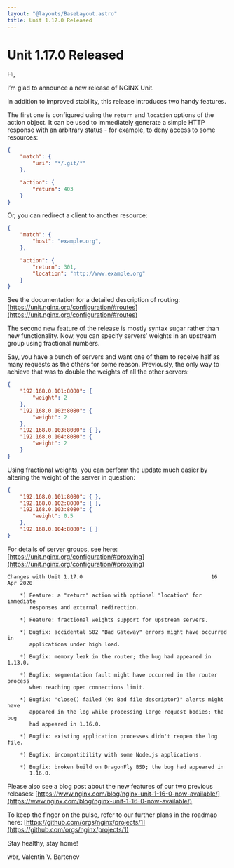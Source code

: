 ```yaml
---
layout: "@layouts/BaseLayout.astro"
title: Unit 1.17.0 Released
---
```

# Unit 1.17.0 Released

Hi,

I’m glad to announce a new release of NGINX Unit.

In addition to improved stability, this release introduces two handy features.

The first one is configured using the `return` and `location`
options of the action object.  It can be used to immediately generate a simple
HTTP response with an arbitrary status - for example, to deny access to some
resources:

```json
{
    "match": {
        "uri": "*/.git/*"
    },

    "action": {
        "return": 403
    }
}
```

Or, you can redirect a client to another resource:

```json
{
    "match": {
        "host": "example.org",
    },

    "action": {
        "return": 301,
        "location": "http://www.example.org"
    }
}
```

See the documentation for a detailed description of routing:
[https://unit.nginx.org/configuration/#routes](https://unit.nginx.org/configuration/#routes)

The second new feature of the release is mostly syntax sugar rather than new
functionality.  Now, you can specify servers’ weights in an upstream group
using fractional numbers.

Say, you have a bunch of servers and want one of them to receive half as many
requests as the others for some reason.  Previously, the only way to achieve
that was to double the weights of all the other servers:

```json
{
    "192.168.0.101:8080": {
        "weight": 2
    },
    "192.168.0.102:8080": {
        "weight": 2
    },
    "192.168.0.103:8080": { },
    "192.168.0.104:8080": {
        "weight": 2
    }
}
```

Using fractional weights, you can perform the update much easier by altering
the weight of the server in question:

```json
{
    "192.168.0.101:8080": { },
    "192.168.0.102:8080": { },
    "192.168.0.103:8080": {
        "weight": 0.5
    },
    "192.168.0.104:8080": { }
}
```

For details of server groups, see here:
[https://unit.nginx.org/configuration/#proxying](https://unit.nginx.org/configuration/#proxying)

```none
Changes with Unit 1.17.0                                         16 Apr 2020

    *) Feature: a "return" action with optional "location" for immediate
       responses and external redirection.

    *) Feature: fractional weights support for upstream servers.

    *) Bugfix: accidental 502 "Bad Gateway" errors might have occurred in
       applications under high load.

    *) Bugfix: memory leak in the router; the bug had appeared in 1.13.0.

    *) Bugfix: segmentation fault might have occurred in the router process
       when reaching open connections limit.

    *) Bugfix: "close() failed (9: Bad file descriptor)" alerts might have
       appeared in the log while processing large request bodies; the bug
       had appeared in 1.16.0.

    *) Bugfix: existing application processes didn't reopen the log file.

    *) Bugfix: incompatibility with some Node.js applications.

    *) Bugfix: broken build on DragonFly BSD; the bug had appeared in
       1.16.0.
```

Please also see a blog post about the new features of our two previous releases:
[https://www.nginx.com/blog/nginx-unit-1-16-0-now-available/](https://www.nginx.com/blog/nginx-unit-1-16-0-now-available/)

To keep the finger on the pulse, refer to our further plans in the roadmap here:
[https://github.com/orgs/nginx/projects/1](https://github.com/orgs/nginx/projects/1)

Stay healthy, stay home!

wbr, Valentin V. Bartenev
